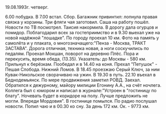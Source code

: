 19.08.1993г. четверг.

6.00 побудка. В 7.00 встал. Сбор. Багажник привинтил: лопнула правая связка у корзины. Три фляги чая заготовил. Саша на работу пошёл. Новости по ТВ посмотрел. Таисия накормила. В дорогу дала огурцов и помидор. Поблагодарил всех за гостеприимство и в 9.30 выехал уже на новой надёжной "лошадке".
  По городу проехал 10 км. Фото на память у самолёта и у плаката, о многозначащего:"Пенза - Москва, ТРАКТ ЗАСТАВА".
  Дорога отличная, техника новая, а ноги соскучились по педалям. Проехал Мокшан, поворот на деревню Плёс. Пора и перекусить, время обеда, (13.35). Указатель: до Москвы - 580 км. Прильнул к берёзкам. Пообедал и в 14.40 на коня.
  Прехал "Петушок" - Пешая Слобода. Нижний Ломов. 
 В 18.45 проезжаю Серый Ключ, за ним Кувак-Никольское сворачиваю на ужин. 
  В 19.30 в путь.
 22.10 въехал в Беднодемьянск. По мере продвижения заметил РОВД. Заехал. Обратился к дежурному, майору милиции Егонину А.А., на счёт ночлега. Коллега был с юмором и написал в журнале:"Устроен в "гостиницу по блату". Ночевать будет в коридоре на полу. Лучше предложить не могли. Впереди Мордовия".
  В гостинице помылся. По радио послушал новости. Попил чаю и в 00.30 ко сну.
   За день 172 км. Ок. - 9773 км.
